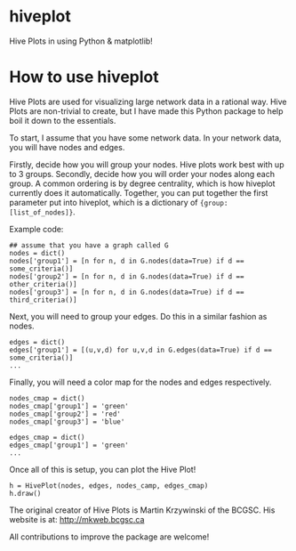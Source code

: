 # hiveplot
Hive Plots in using Python &amp; matplotlib!

# How to use hiveplot

Hive Plots are used for visualizing large network data in a rational way. Hive Plots are non-trivial to create, but I have made this Python package to help boil it down to the essentials. 

To start, I assume that you have some network data. In your network data, you will have nodes and edges.

Firstly, decide how you will group your nodes. Hive plots work best with up to 3 groups. Secondly, decide how you will order your nodes along each group. A common ordering is by degree centrality, which is how hiveplot currently does it automatically. Together, you can put together the first parameter put into hiveplot, which is a dictionary of `{group:[list_of_nodes]}`.

Example code:

    ## assume that you have a graph called G
    nodes = dict()
    nodes['group1'] = [n for n, d in G.nodes(data=True) if d == some_criteria()]
    nodes['group2'] = [n for n, d in G.nodes(data=True) if d == other_criteria()]
    nodes['group3'] = [n for n, d in G.nodes(data=True) if d == third_criteria()]
    
Next, you will need to group your edges. Do this in a similar fashion as nodes.

    edges = dict()
    edges['group1'] = [(u,v,d) for u,v,d in G.edges(data=True) if d == some_criteria()]
    ...
    

    
Finally, you will need a color map for the nodes and edges respectively.

    nodes_cmap = dict()
    nodes_cmap['group1'] = 'green'
    nodes_cmap['group2'] = 'red'
    nodes_cmap['group3'] = 'blue'

	edges_cmap = dict()
	edges_cmap['group1'] = 'green'
	...
	
    
Once all of this is setup, you can plot the Hive Plot!

    h = HivePlot(nodes, edges, nodes_camp, edges_cmap)
    h.draw()
    
The original creator of Hive Plots is Martin Krzywinski of the BCGSC. His website is at: http://mkweb.bcgsc.ca

All contributions to improve the package are welcome!
